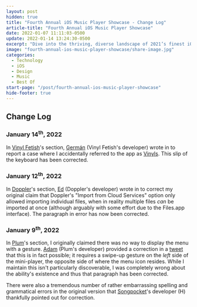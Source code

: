 ```yaml
---
layout: post
hidden: true
title: "Fourth Annual iOS Music Player Showcase - Change Log"
article-title: "Fourth Annual iOS Music Player Showcase"
date: 2022-01-07 11:11:03-0500
update: 2022-01-14 13:24:30-0500
excerpt: "Dive into the thriving, diverse landscape of 2021’s finest iOS music players."
image: "fourth-annual-ios-music-player-showcase/share-image.jpg"
categories:
  - Technology
  - iOS
  - Design
  - Music
  - Best Of
start-page: "/post/fourth-annual-ios-music-player-showcase"
hide-footer: true
---
```


## Change Log

### January 14<sup>th</sup>, 2022

In [Vinyl Fetish](/post/fourth-annual-ios-music-player-showcase/18)'s section, [Germán](https://twitter.com/VinylFetishApp) (Vinyl Fetish's developer) wrote in to report a case where I accidentally referred to the app as [Vinyls](/post/fourth-annual-ios-music-player-showcase/2#-vinyls). This slip of the keyboard has been corrected.

### January 12<sup>th</sup>, 2022

In [Doppler](/post/fourth-annual-ios-music-player-showcase/9)'s section, [Ed](https://twitter.com/edwellbrook) (Doppler's developer) wrote in to correct my original claim that Doppler's "Import from Cloud Services" option only allowed importing individual files, when in reality multiple files *can* be imported at once (although arguably with some effort due to the Files.app interface). The paragraph in error has now been corrected.

### January 9<sup>th</sup>, 2022

In [Plum](/post/fourth-annual-ios-music-player-showcase/16)'s section, I originally claimed there was no way to display the menu with a gesture. [Adam](https://twitter.com/adwienc) (Plum's developer) provided a correction in a [tweet](https://twitter.com/adwienc/status/1480167465992835076) that this is in fact possible; it requires a swipe-up gesture on the *left* side of the mini-player, the opposite side of where the menu icon resides. While I maintain this isn't particularly discoverable, I was completely wrong about the ability's existence and thus that paragraph has been corrected.

There were also a tremendous number of rather embarrassing spelling and grammatical errors in the original version that [Songpocket](https://songpocket.app)'s developer (H) thankfully pointed out for correction.